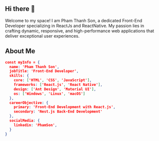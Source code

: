 ## Hi there 👋

Welcome to my space! I am Pham Thanh Son, a dedicated Front-End Developer specializing in ReactJs and ReactNative. My passion lies in crafting dynamic, responsive, and high-performance web applications that deliver exceptional user experiences.

## About Me

```json
const myInfo = {
  name: 'Pham Thanh Son',
  jobTitle: 'Front-End Developer',
  skills: {
    core: ['HTML', 'CSS', 'JavaScript'],
    frameworks: ['React.js', 'React Native'],
    design: ['Ant Design', 'Material UI'],
    os: ['Windows', 'Linux', 'macOS']
  },
  careerObjective: {
    primary: 'Front-End Development with React.js',
    secondary: 'Nest.js Back-End Development'
  },
  socialMedia: {
    linkedin: 'PhamSon',
  }
}

